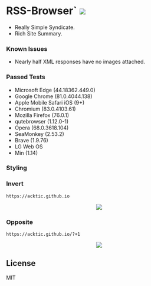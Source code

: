 # RSS-Browser` <img src='https://img.shields.io/github/license/acktic/acktic.github.io?style=social'>

  - Really Simple Syndicate.
  - Rich Site Summary.

### Known Issues

* Nearly half XML responses have no images attached.
  
### Passed Tests

* Microsoft Edge (44.18362.449.0)
* Google Chrome (81.0.4044.138)
* Apple Mobile Safari iOS (9+)
* Chromium (83.0.4103.61)
* Mozilla Firefox (76.0.1)
* qutebrowser (1.12.0-1)
* Opera (68.0.3618.104) 
* SeaMonkey (2.53.2) 
* Brave (1.9.76) 
* LG Web OS
* Min (1.14)

### Styling

### Invert
`https://acktic.github.io`
<p align='center'><img src='http://acktic.github.io/images/wall.png'></p>

### Opposite
`https://acktic.github.io/?+1`
<p align='center'><img src='http://acktic.github.io/images/visual.png'></p>

License
----

MIT
